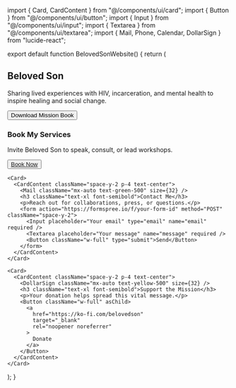 import { Card, CardContent } from "@/components/ui/card"; import { Button } from "@/components/ui/button"; import { Input } from "@/components/ui/input"; import { Textarea } from "@/components/ui/textarea"; import { Mail, Phone, Calendar, DollarSign } from "lucide-react";

export default function BelovedSonWebsite() { return ( <div className="max-w-5xl mx-auto sm:p-4 p-6 space-y-10"> <section className="text-center space-y-4"> <h1 className="text-3xl sm:text-4xl font-bold">Beloved Son</h1> <p className="text-lg text-gray-700"> Sharing lived experiences with HIV, incarceration, and mental health to inspire healing and social change. </p> <Button className="mt-2">Download Mission Book</Button> </section>

<section className="grid grid-cols-1 sm:grid-cols-1 md:grid-cols-2 lg:grid-cols-3 gap-6">
    <Card>
      <CardContent className="space-y-2 p-4 text-center">
        <Calendar className="mx-auto text-blue-500" size={32} />
        <h3 className="text-xl font-semibold">Book My Services</h3>
        <p>Invite Beloved Son to speak, consult, or lead workshops.</p>
        <Button className="w-full" asChild>
          <a
            href="https://calendly.com/bigbrotherbeloved-ibg/coaching-ministry-of-presence"
            target="_blank"
            rel="noopener noreferrer"
          >
            Book Now
          </a>
        </Button>
      </CardContent>
    </Card>

    <Card>
      <CardContent className="space-y-2 p-4 text-center">
        <Mail className="mx-auto text-green-500" size={32} />
        <h3 className="text-xl font-semibold">Contact Me</h3>
        <p>Reach out for collaborations, press, or questions.</p>
        <form action="https://formspree.io/f/your-form-id" method="POST" className="space-y-2">
          <Input placeholder="Your email" type="email" name="email" required />
          <Textarea placeholder="Your message" name="message" required />
          <Button className="w-full" type="submit">Send</Button>
        </form>
      </CardContent>
    </Card>

    <Card>
      <CardContent className="space-y-2 p-4 text-center">
        <DollarSign className="mx-auto text-yellow-500" size={32} />
        <h3 className="text-xl font-semibold">Support the Mission</h3>
        <p>Your donation helps spread this vital message.</p>
        <Button className="w-full" asChild>
          <a
            href="https://ko-fi.com/belovedson"
            target="_blank"
            rel="noopener noreferrer"
          >
            Donate
          </a>
        </Button>
      </CardContent>
    </Card>
  </section>
</div>

); }

